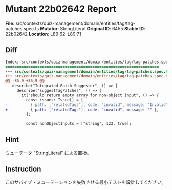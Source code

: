 # Mutant 22b02642 Report

**File**: src/contexts/quiz-management/domain/entities/tag/tag-patches.spec.ts
**Mutator**: StringLiteral
**Original ID**: 6455
**Stable ID**: 22b02642
**Location**: L89:62–L89:71

## Diff

```diff
Index: src/contexts/quiz-management/domain/entities/tag/tag-patches.spec.ts
===================================================================
--- src/contexts/quiz-management/domain/entities/tag/tag-patches.spec.ts	original
+++ src/contexts/quiz-management/domain/entities/tag/tag-patches.spec.ts	mutated #6455
@@ -85,9 +85,9 @@
   describe("Integrated Patch Suggester", () => {
     describe("suggestTagPatches", () => {
       it("should return empty array for non-object input", () => {
         const issues: Issue[] = [
-          { path: ["relatedTags"], code: "invalid", message: "Invalid" },
+          { path: ["relatedTags"], code: "invalid", message: "" },
         ];
 
         const nonObjectInputs = ["string", 123, true];
```

## Hint

ミューテータ "StringLiteral" による置換。

## Instruction

このサバイブ・ミューテーションを失敗させる最小テストを設計してください。
